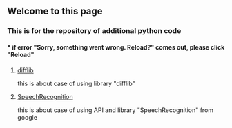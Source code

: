 ## Welcome to this page

### This is for the repository of additional python code
####  * if error "Sorry, something went wrong. Reload?" comes out, please click "Reload"

1. [difflib](https://github.com/tododata101/tododata101.github.io/blob/master/pythoncode/project_add/difflib+csvtoword.py) 

    this is about case of using library "difflib"
    
2. [SpeechRecognition](https://github.com/tododata101/tododata101.github.io/blob/master/pythoncode/project_add/speechrecognition.py)

    this is about case of using API and library "SpeechRecognition" from google
   
